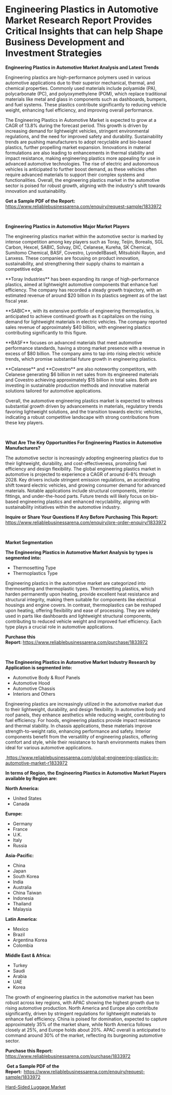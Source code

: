 <p><h1>Engineering Plastics in Automotive Market Research Report Provides Critical Insights that can help Shape Business Development and Investment Strategies</h1></p><p><strong>Engineering Plastics in Automotive Market Analysis and Latest Trends</strong></p>
<p><p>Engineering plastics are high-performance polymers used in various automotive applications due to their superior mechanical, thermal, and chemical properties. Commonly used materials include polyamide (PA), polycarbonate (PC), and polyoxymethylene (POM), which replace traditional materials like metal and glass in components such as dashboards, bumpers, and fuel systems. These plastics contribute significantly to reducing vehicle weight, enhancing fuel efficiency, and improving overall performance.</p><p>The Engineering Plastics in Automotive Market is expected to grow at a CAGR of 13.8% during the forecast period. This growth is driven by increasing demand for lightweight vehicles, stringent environmental regulations, and the need for improved safety and durability. Sustainability trends are pushing manufacturers to adopt recyclable and bio-based plastics, further propelling market expansion. Innovations in material formulations are also leading to enhancements in thermal stability and impact resistance, making engineering plastics more appealing for use in advanced automotive technologies. The rise of electric and autonomous vehicles is anticipated to further boost demand, as these vehicles often require advanced materials to support their complex systems and functionalities. Overall, the engineering plastics market in the automotive sector is poised for robust growth, aligning with the industry's shift towards innovation and sustainability.</p></p>
<p><strong>Get a Sample PDF of the Report:&nbsp;</strong> <a href="https://www.reliablebusinessarena.com/enquiry/request-sample/1833972?utm_campaign=1948&utm_medium=2&utm_source=Github&utm_content=ia&utm_term=26032025&utm_id=engineering-plastics-in-automotive">https://www.reliablebusinessarena.com/enquiry/request-sample/1833972</a></p>
<p>&nbsp;</p>
<p><strong>Engineering Plastics in Automotive Major Market Players</strong></p>
<p><p>The engineering plastics market within the automotive sector is marked by intense competition among key players such as Toray, Teijin, Borealis, SGL Carbon, Hexcel, SABIC, Solvay, DIC, Celanese, Kureha, SK Chemical, Sumitomo Chemical, BASF, Covestro, LyondellBasell, Mitsubishi Rayon, and Lanxess. These companies are focusing on product innovation, sustainability, and strengthening their supply chains to maintain a competitive edge.</p><p>**Toray Industries** has been expanding its range of high-performance plastics, aimed at lightweight automotive components that enhance fuel efficiency. The company has recorded a steady growth trajectory, with an estimated revenue of around $20 billion in its plastics segment as of the last fiscal year.</p><p>**SABIC**, with its extensive portfolio of engineering thermoplastics, is anticipated to achieve continued growth as it capitalizes on the rising demand for lightweight materials in electric vehicles. The company reported sales revenue of approximately $40 billion, with engineering plastics contributing significantly to this figure.</p><p>**BASF** focuses on advanced materials that meet automotive performance standards, having a strong market presence with a revenue in excess of $80 billion. The company aims to tap into rising electric vehicle trends, which promise substantial future growth in engineering plastics.</p><p>**Celanese** and **Covestro** are also noteworthy competitors, with Celanese generating $6 billion in net sales from its engineered materials and Covestro achieving approximately $15 billion in total sales. Both are investing in sustainable production methods and innovative material solutions tailored for automotive applications.</p><p>Overall, the automotive engineering plastics market is expected to witness substantial growth driven by advancements in materials, regulatory trends favoring lightweight solutions, and the transition towards electric vehicles, indicating a robust competitive landscape with strong contributions from these key players.</p></p>
<p>&nbsp;</p>
<p><strong>What Are The Key Opportunities For Engineering Plastics in Automotive Manufacturers?</strong></p>
<p><p>The automotive sector is increasingly adopting engineering plastics due to their lightweight, durability, and cost-effectiveness, promoting fuel efficiency and design flexibility. The global engineering plastics market in automotive is projected to experience a CAGR of around 6-8% through 2028. Key drivers include stringent emission regulations, an accelerating shift toward electric vehicles, and growing consumer demand for advanced materials. Notable applications include structural components, interior fittings, and under-the-hood parts. Future trends will likely focus on bio-based engineering plastics and enhanced recyclability, aligning with sustainability initiatives within the automotive industry.</p></p>
<p><strong>Inquire or Share Your Questions If Any Before Purchasing This Report:</strong> <a href="https://www.reliablebusinessarena.com/enquiry/pre-order-enquiry/1833972?utm_campaign=1948&utm_medium=2&utm_source=Github&utm_content=ia&utm_term=26032025&utm_id=engineering-plastics-in-automotive">https://www.reliablebusinessarena.com/enquiry/pre-order-enquiry/1833972</a></p>
<p>&nbsp;</p>
<p><strong>Market Segmentation</strong></p>
<p><strong>The Engineering Plastics in Automotive Market Analysis by types is segmented into:</strong></p>
<p><ul><li>Thermosetting Type</li><li>Thermoplastics Type</li></ul></p>
<p><p>Engineering plastics in the automotive market are categorized into thermosetting and thermoplastic types. Thermosetting plastics, which harden permanently upon heating, provide excellent heat resistance and structural integrity, making them suitable for components like electrical housings and engine covers. In contrast, thermoplastics can be reshaped upon heating, offering flexibility and ease of processing. They are widely used in parts like dashboards and lightweight structural components, contributing to reduced vehicle weight and improved fuel efficiency. Each type plays a crucial role in automotive applications.</p></p>
<p><strong>Purchase this Report:&nbsp;</strong><a href="https://www.reliablebusinessarena.com/purchase/1833972?utm_campaign=1948&utm_medium=2&utm_source=Github&utm_content=ia&utm_term=26032025&utm_id=engineering-plastics-in-automotive">https://www.reliablebusinessarena.com/purchase/1833972</a></p>
<p>&nbsp;</p>
<p><strong>The Engineering Plastics in Automotive Market Industry Research by Application is segmented into:</strong></p>
<p><ul><li>Automotive Body & Roof Panels</li><li>Automotive Hood</li><li>Automotive Chassis</li><li>Interiors and Others</li></ul></p>
<p><p>Engineering plastics are increasingly utilized in the automotive market due to their lightweight, durability, and design flexibility. In automotive body and roof panels, they enhance aesthetics while reducing weight, contributing to fuel efficiency. For hoods, engineering plastics provide impact resistance and thermal stability. In chassis applications, these materials improve strength-to-weight ratio, enhancing performance and safety. Interior components benefit from the versatility of engineering plastics, offering comfort and style, while their resistance to harsh environments makes them ideal for various automotive applications.</p></p>
<p><a href="https://www.reliablebusinessarena.com/global-engineering-plastics-in-automotive-market-r1833972?utm_campaign=1948&utm_medium=2&utm_source=Github&utm_content=ia&utm_term=26032025&utm_id=engineering-plastics-in-automotive">&nbsp;https://www.reliablebusinessarena.com/global-engineering-plastics-in-automotive-market-r1833972</a></p>
<p><strong>In terms of Region, the Engineering Plastics in Automotive Market Players available by Region are:</strong></p>
<p>
    <p> <strong> North America: </strong>
        <ul>
            <li>United States</li>
            <li>Canada</li>
        </ul>
        </p> 
    <p> <strong> Europe: </strong>
        <ul>
            <li>Germany</li>
            <li>France</li>
            <li>U.K.</li>
            <li>Italy</li>
            <li>Russia</li>
        </ul>
        </p> 
    <p> <strong> Asia-Pacific: </strong>
        <ul>
            <li>China</li>
            <li>Japan</li>
            <li>South Korea</li>
            <li>India</li>
            <li>Australia</li>
            <li>China Taiwan</li>
            <li>Indonesia</li>
            <li>Thailand</li>
            <li>Malaysia</li>
        </ul>
        </p> 
    <p> <strong> Latin America: </strong>
        <ul>
            <li>Mexico</li>
            <li>Brazil</li>
            <li>Argentina Korea</li>
            <li>Colombia</li>
        </ul>
        </p> 
    <p> <strong> Middle East & Africa: </strong>
        <ul>
            <li>Turkey</li>
            <li>Saudi</li>
            <li>Arabia</li>
            <li>UAE</li>
            <li>Korea</li>
        </ul>
    </p>
    </p>
<p><p>The growth of engineering plastics in the automotive market has been robust across key regions, with APAC showing the highest growth due to rising automotive production. North America and Europe also contribute significantly, driven by stringent regulations for lightweight materials to enhance fuel efficiency. China is poised for domination, expected to capture approximately 35% of the market share, while North America follows closely at 25%, and Europe holds about 20%. APAC overall is anticipated to command around 30% of the market, reflecting its burgeoning automotive sector.</p></p>
<p><strong>Purchase this Report: </strong><a href="https://www.reliablebusinessarena.com/purchase/1833972?utm_campaign=1948&utm_medium=2&utm_source=Github&utm_content=ia&utm_term=26032025&utm_id=engineering-plastics-in-automotive">https://www.reliablebusinessarena.com/purchase/1833972</a></p>
<p>&nbsp;<strong>Get a Sample PDF of the Report:&nbsp;&nbsp;</strong><a href="https://www.reliablebusinessarena.com/enquiry/request-sample/1833972?utm_campaign=1948&utm_medium=2&utm_source=Github&utm_content=ia&utm_term=26032025&utm_id=engineering-plastics-in-automotive">https://www.reliablebusinessarena.com/enquiry/request-sample/1833972</a></p>
<p><strong></strong></p>
<p><p><a href="https://github.com/rahu1506/Market-Research-Report-List-7/blob/main/hard-sided-luggage-market.md?utm_campaign=1948&utm_medium=2&utm_source=Github&utm_content=ia&utm_term=26032025&utm_id=engineering-plastics-in-automotive">Hard-Sided Luggage Market</a></p></p>